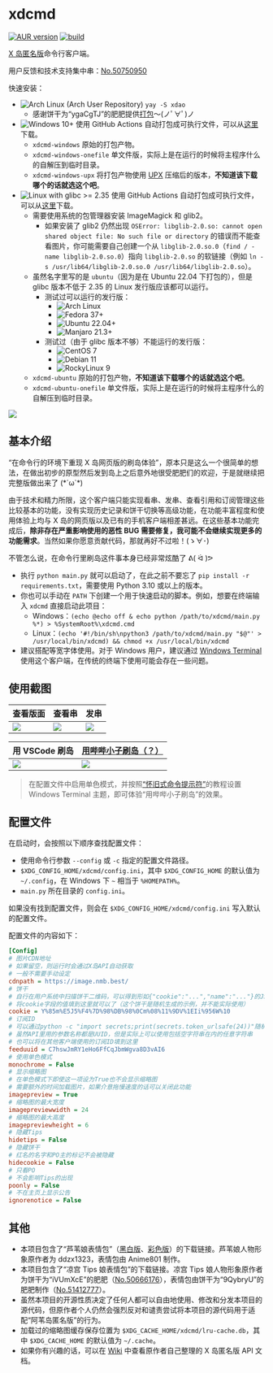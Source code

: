 # xdcmd

[![AUR version](https://img.shields.io/aur/version/xdao)](https://aur.archlinux.org/packages/xdao) [![build](https://github.com/TransparentLC/xdcmd/actions/workflows/build.yml/badge.svg)](https://github.com/TransparentLC/xdcmd/actions/workflows/build.yml)

[X 岛匿名版](https://nmbxd.com/)命令行客户端。

用户反馈和技术支持集中串：[No.50750950](https://nmbxd.com/t/50750950)

快速安装：

* ![Arch Linux (Arch User Repository)](https://img.shields.io/badge/Arch%20Linux%20(Arch%20User%20Repository)-333?logo=archlinux) `yay -S xdao`
  * 感谢饼干为“ygaCgTJ”的肥肥提供[打包](https://aur.archlinux.org/packages/xdao)～(ノﾟ∀ﾟ)ノ
* ![Windows 10+](https://img.shields.io/badge/Windows-10+-06b?logo=windows) 使用 GitHub Actions 自动打包成可执行文件，可以从[这里](https://nightly.link/TransparentLC/xdcmd/workflows/build/master)下载。
  * `xdcmd-windows` 原始的打包产物。
  * `xdcmd-windows-onefile` 单文件版，实际上是在运行的时候将主程序什么的自解压到临时目录。
  * `xdcmd-windows-upx` 将打包产物使用 [UPX](https://upx.github.io/) 压缩后的版本，**不知道该下载哪个的话就选这个吧**。
* ![Linux with glibc >= 2.35](https://img.shields.io/badge/Linux-glibc%20%3E=%202.35-fc0?logo=linux) 使用 GitHub Actions 自动打包成可执行文件，可以从[这里](https://nightly.link/TransparentLC/xdcmd/workflows/build/master)下载。
  * 需要使用系统的包管理器安装 ImageMagick 和 glib2。
    * 如果安装了 glib2 仍然出现 `OSError: libglib-2.0.so: cannot open shared object file: No such file or directory` 的错误而不能查看图片，你可能需要自己创建一个从 `libglib-2.0.so.0`（`find / -name libglib-2.0.so.0`）指向 `libglib-2.0.so` 的软链接（例如 `ln -s /usr/lib64/libglib-2.0.so.0 /usr/lib64/libglib-2.0.so`）。
  * 虽然名字里写的是 `ubuntu`（因为是在 Ubuntu 22.04 下打包的），但是 glibc 版本不低于 2.35 的 Linux 发行版应该都可以运行。
    * 测试过可以运行的发行版：
      * ![Arch Linux](https://img.shields.io/badge/Arch%20Linux-333?logo=archlinux)
      * ![Fedora 37+](https://img.shields.io/badge/Fedora-37+-5ad?logo=fedora)
      * ![Ubuntu 22.04+](https://img.shields.io/badge/Ubuntu-22.04+-e52?logo=ubuntu)
      * ![Manjaro 21.3+](https://img.shields.io/badge/Manjaro-21.3+-3ba?logo=manjaro)
    * 测试过（由于 glibc 版本不够）不能运行的发行版：
      * ![CentOS 7](https://img.shields.io/badge/CentOS-7-958?logo=centos)
      * ![Debian 11](https://img.shields.io/badge/Debian-11-a03?logo=debian)
      * ![RockyLinux 9](https://img.shields.io/badge/RockyLinux-9-1b8?logo=rockylinux)
  * `xdcmd-ubuntu` 原始的打包产物，**不知道该下载哪个的话就选这个吧**。
  * `xdcmd-ubuntu-onefile` 单文件版，实际上是在运行的时候将主程序什么的自解压到临时目录。

![](https://user-images.githubusercontent.com/47057319/182030427-6c75ec92-f808-4cbc-8102-2c868db33093.png)

## 基本介绍

“在命令行的环境下重现 X 岛网页版的刷岛体验”，原本只是这么一个很简单的想法，在做出初步的原型然后发到岛上之后意外地很受肥肥们的欢迎，于是就继续把完整版做出来了 (\*´ω`\*)

由于技术和精力所限，这个客户端只能实现看串、发串、查看引用和订阅管理这些比较基本的功能，没有实现历史记录和饼干切换等高级功能，在功能丰富程度和使用体验上均与 X 岛的网页版以及已有的手机客户端相差甚远。在这些基本功能完成后，**除非存在严重影响使用的恶性 BUG 需要修复，我可能不会继续实现更多的功能需求**。当然如果你愿意贡献代码，那就再好不过啦！(ゝ∀･)

不管怎么说，在命令行里刷岛这件事本身已经非常炫酷了 ᕕ( ᐛ )ᕗ

* 执行 `python main.py` 就可以启动了，在此之前不要忘了 `pip install -r requirements.txt`，需要使用 Python 3.10 或以上的版本。
* 你也可以手动在 `PATH` 下创建一个用于快速启动的脚本。例如，想要在终端输入 `xdcmd` 直接启动此项目：
  * Windows：`(echo @echo off & echo python /path/to/xdcmd/main.py %*) > %SystemRoot%\xdcmd.cmd`
  * Linux：`(echo '#!/bin/sh\npython3 /path/to/xdcmd/main.py "$@"' > /usr/local/bin/xdcmd) && chmod +x /usr/local/bin/xdcmd`
* 建议搭配等宽字体使用。对于 Windows 用户，建议通过 [Windows Terminal](https://apps.microsoft.com/store/detail/windows-terminal/9N0DX20HK701) 使用这个客户端，在传统的终端下使用可能会存在一些问题。

## 使用截图

| 查看版面 | 查看串 | 发串 |
| --- | --- | --- |
| ![](https://user-images.githubusercontent.com/47057319/182030800-f2d3fce9-5581-433c-8cb5-ed04acd2fe7b.png) | ![](https://user-images.githubusercontent.com/47057319/182030803-62d1259f-f7af-4c68-a015-81711f41493d.png) | ![](https://user-images.githubusercontent.com/47057319/182030805-cfb44b6d-09dc-48cf-af52-fe4de2abd6e3.png) |

| 用 VSCode 刷岛 | [用哔哔小子刷岛（？）](https://m.weibo.cn/detail/4797497303630002) |
| --- | --- |
| ![](https://user-images.githubusercontent.com/47057319/185427750-ffa91eb4-0e93-4afe-bfdb-34ce8df430d3.png) | ![](https://user-images.githubusercontent.com/47057319/182030806-dbe8943c-931b-4adf-8776-4628f63ad38e.png) |

> 在配置文件中启用单色模式，并按照[“怀旧式命令提示符”](https://docs.microsoft.com/zh-cn/windows/terminal/custom-terminal-gallery/retro-command-prompt)的教程设置 Windows Terminal 主题，即可体验“用哔哔小子刷岛”的效果。

## 配置文件

在启动时，会按照以下顺序查找配置文件：

* 使用命令行参数 `--config` 或 `-c` 指定的配置文件路径。
* `$XDG_CONFIG_HOME/xdcmd/config.ini`，其中 `$XDG_CONFIG_HOME` 的默认值为 `~/.config`，在 Windows 下 `~` 相当于 `%HOMEPATH%`。
* `main.py` 所在目录的 `config.ini`。

如果没有找到配置文件，则会在 `$XDG_CONFIG_HOME/xdcmd/config.ini` 写入默认的配置文件。

配置文件的内容如下：

```ini
[Config]
# 图片CDN地址
# 如果留空，则运行时会通过X岛API自动获取
# 一般不需要手动设定
cdnpath = https://image.nmb.best/
# 饼干
# 自行在用户系统中扫描饼干二维码，可以得到形如{"cookie":"...","name":"..."}的JSON数据
# 将cookie字段的值填到这里就可以了（这个饼干是随机生成的示例，并不能实际使用）
cookie = Y%85m%E5J5%F4%7D%98%DB%98%0Cm%08%11%9DV%1EIi%956W%10
# 订阅ID
# 可以通过python -c "import secrets;print(secrets.token_urlsafe(24))"随机生成一个
# 虽然API里用的参数名称都是UUID，但是实际上可以使用包括空字符串在内的任意字符串
# 也可以将在其他客户端使用的订阅ID填到这里
feeduuid = C7hswJmRY1eHo6FfCqJbmWgva8D3vAI6
# 使用单色模式
monochrome = False
# 显示缩略图
# 在单色模式下即使这一项设为True也不会显示缩略图
# 需要额外的时间加载图片，如果介意拖慢速度的话可以关闭此功能
imagepreview = True
# 缩略图的最大宽度
imagepreviewwidth = 24
# 缩略图的最大高度
imagepreviewheight = 6
# 隐藏Tips
hidetips = False
# 隐藏饼干
# 红名的名字和PO主的标记不会被隐藏
hidecookie = False
# 只看PO
# 不会影响Tips的出现
poonly = False
# 不在主页上显示公告
ignorenotice = False
```

## 其他

* 本项目包含了“芦苇娘表情包”（[黑白版](https://www.acfun.cn/a/ac10200508)、[彩色版](https://www.acfun.cn/a/ac15661021)）的下载链接。芦苇娘人物形象原作者为 ddzx1323，表情包由 Anime801 制作。
* 本项目包含了“凉宫 Tips 娘表情包”的下载链接。凉宫 Tips 娘人物形象原作者为饼干为“iVUmXcE”的肥肥（[No.50666176](https://nmbxd.com/t/50666176)），表情包由饼干为“9QybryU”的肥肥制作（[No.51412777](https://nmbxd.com/t/51412777)）。
* 虽然本项目的开源性质决定了任何人都可以自由地使用、修改和分发本项目的源代码，但原作者个人仍然会强烈反对和谴责尝试将本项目的源代码用于适配“阿苇岛匿名版”的行为。
* 加载过的缩略图缓存保存位置为 `$XDG_CACHE_HOME/xdcmd/lru-cache.db`，其中 `$XDG_CACHE_HOME` 的默认值为 `~/.cache`。
* 如果你有兴趣的话，可以在 [Wiki](https://github.com/TransparentLC/xdcmd/wiki/%E8%87%AA%E5%B7%B1%E6%95%B4%E7%90%86%E7%9A%84-X-%E5%B2%9B%E5%8C%BF%E5%90%8D%E7%89%88-API-%E6%96%87%E6%A1%A3) 中查看原作者自己整理的 X 岛匿名版 API 文档。